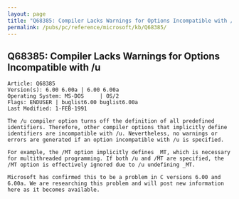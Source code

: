 ```yaml
---
layout: page
title: "Q68385: Compiler Lacks Warnings for Options Incompatible with /u"
permalink: /pubs/pc/reference/microsoft/kb/Q68385/
---
```


## Q68385: Compiler Lacks Warnings for Options Incompatible with /u

	Article: Q68385
	Version(s): 6.00 6.00a | 6.00 6.00a
	Operating System: MS-DOS     | OS/2
	Flags: ENDUSER | buglist6.00 buglist6.00a
	Last Modified: 1-FEB-1991
	
	The /u compiler option turns off the definition of all predefined
	identifiers. Therefore, other compiler options that implicitly define
	identifiers are incompatible with /u. Nevertheless, no warnings or
	errors are generated if an option incompatible with /u is specified.
	
	For example, the /MT option implicitly defines _MT, which is necessary
	for multithreaded programming. If both /u and /MT are specified, the
	/MT option is effectively ignored due to /u undefining _MT.
	
	Microsoft has confirmed this to be a problem in C versions 6.00 and
	6.00a. We are researching this problem and will post new information
	here as it becomes available.
